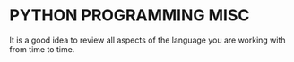 # PYTHON PROGRAMMING MISC

It is a good idea to review all aspects of the language you are working with from time to time.

